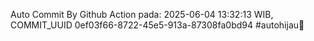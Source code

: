 Auto Commit By Github Action pada: 2025-06-04 13:32:13 WIB, COMMIT_UUID 0ef03f66-8722-45e5-913a-87308fa0bd94 #autohijau🗿
